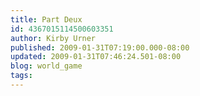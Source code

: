 ```yaml
---
title: Part Deux
id: 4367015114500603351
author: Kirby Urner
published: 2009-01-31T07:19:00.000-08:00
updated: 2009-01-31T07:46:24.501-08:00
blog: world_game
tags: 
---
```


